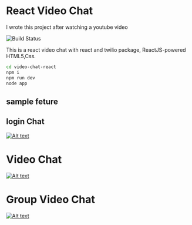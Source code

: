 # React Video Chat
I wrote this project after watching a youtube video

![Build Status](https://travis-ci.org/joemccann/dillinger.svg?branch=master)

This is a react video chat with react and twilio package,
ReactJS-powered HTML5,Css.


```sh
cd video-chat-react
npm i
npm run dev
node app
```
## sample feture
##  login Chat
[![Alt text](https://lh3.googleusercontent.com/pw/AIL4fc_v3M8a9ICLpLwkuAei8VVy4yA8XkNsxlavHLuDjxY-EzNNGWrp_Dj3SueZBufsvfFx_RPdhkKa9pyAU8mHOzQt_kCSr1smdEZy5hz9UUP9HrMR19-D7mssi8ABvoTce7KI44qzf_0CC0U3Eg8F6pVS4OiMc2Rshez6azCiT9-apv4qFW8KlPIvGPlvOXYXxCadP86EKXBfN4dWyLWg9dCMjAlusIwKEHjW0_ua0h0BbMK7Ls1s6nYIahfH_hmun4MdN09-XtWcnrjcGNLTclbX3VllBqzXKd-f8fNPiivmtzcrAv9LsdUuLmn5Nt5_CRq6ywn1r0n9s-0QKSf3ndR603BnLI0wqOQ9j-or-YlC8SPkhjQV8JziQQ6EfdhHrmj2N78ViiQnPr4bTgkDtyEgkG2EvCVmTm28JK3gBeoTjASrDr5sq8C01bhAVzJKb_p7AhglGkWG53QSzwUuf0kiWoUxolb9yuROP_26DG0kcy3fce3iMi3Dy70D9DC3PM5DpkzPsAU4AWTKOzS6cIavEE1ltkNbDk09Q4v2uBURZvdnuh2jmF53JVlCg3iyKCzgsSLx2S9TUg1hw6gt8C7C2iAinHQ-D1dFbnY7mfRbjPYGRmHFu3YkS3CkuR9Zz5jPZo_SwhG3FPPyLeB9H6usT-oZcWhCC2nmLXdEamsD0Y8IVSP1jZoqHUvyNtB1HSU5I5QPKBSVCY5NYzdK0qPST60K-FyDMVZ3OuPpo6w24nvfAosnkwsn9saAWQNF_PeZ5nA6AKN4P4koutAoTwaARz8s1BcnpBc6HifS7_ONnRGr92abSdJvwsUCJEJlcMK-dB5qxHNaMSD_kLLzeJhojCKqrbC90mRzsiG-3dNU2AyUCC3y99-OImk5nzkKPU3-adXDbypK3A_tfHmkmL0m-LtV9K9v1IWTNgyqm4w0-My5FPfmqeZxoL4=w1232-h407-s-no?authuser=0)](https://lh3.googleusercontent.com/pw/AIL4fc_v3M8a9ICLpLwkuAei8VVy4yA8XkNsxlavHLuDjxY-EzNNGWrp_Dj3SueZBufsvfFx_RPdhkKa9pyAU8mHOzQt_kCSr1smdEZy5hz9UUP9HrMR19-D7mssi8ABvoTce7KI44qzf_0CC0U3Eg8F6pVS4OiMc2Rshez6azCiT9-apv4qFW8KlPIvGPlvOXYXxCadP86EKXBfN4dWyLWg9dCMjAlusIwKEHjW0_ua0h0BbMK7Ls1s6nYIahfH_hmun4MdN09-XtWcnrjcGNLTclbX3VllBqzXKd-f8fNPiivmtzcrAv9LsdUuLmn5Nt5_CRq6ywn1r0n9s-0QKSf3ndR603BnLI0wqOQ9j-or-YlC8SPkhjQV8JziQQ6EfdhHrmj2N78ViiQnPr4bTgkDtyEgkG2EvCVmTm28JK3gBeoTjASrDr5sq8C01bhAVzJKb_p7AhglGkWG53QSzwUuf0kiWoUxolb9yuROP_26DG0kcy3fce3iMi3Dy70D9DC3PM5DpkzPsAU4AWTKOzS6cIavEE1ltkNbDk09Q4v2uBURZvdnuh2jmF53JVlCg3iyKCzgsSLx2S9TUg1hw6gt8C7C2iAinHQ-D1dFbnY7mfRbjPYGRmHFu3YkS3CkuR9Zz5jPZo_SwhG3FPPyLeB9H6usT-oZcWhCC2nmLXdEamsD0Y8IVSP1jZoqHUvyNtB1HSU5I5QPKBSVCY5NYzdK0qPST60K-FyDMVZ3OuPpo6w24nvfAosnkwsn9saAWQNF_PeZ5nA6AKN4P4koutAoTwaARz8s1BcnpBc6HifS7_ONnRGr92abSdJvwsUCJEJlcMK-dB5qxHNaMSD_kLLzeJhojCKqrbC90mRzsiG-3dNU2AyUCC3y99-OImk5nzkKPU3-adXDbypK3A_tfHmkmL0m-LtV9K9v1IWTNgyqm4w0-My5FPfmqeZxoL4=w1232-h407-s-no?authuser=0)
# Video Chat
[![Alt text](https://lh3.googleusercontent.com/pw/AIL4fc-5r9EjCcYN4sOq374bqkD2ilmV4oNJNXZVphP7qa4dLhciTF84wW2Nr69DA-K4KvzcGWRTJvpsWxslpv9J4kemybK_TGzkHlxY1HkJnGUNSZUwMm02ipjtB4FGjcMB1Bp45Ly7_YOL4memC645hU7hQAkg9CLSiADhN11NJFIQCuswATBrMWllK3vtWKxGnoTbP4zJxirP2EtD67ivmNjDoYcenixUpi1vUN9IwIYN2GaBjoeVGxT6bNc32v8Y64akPo1BvW8-B_CQJ2g2Rbx4G4YdEHHMWAHtxwfXjZ3pZAxGaFBwfpcxR86IPqhye9WZTXNY-ojOqp_7Oa0O4fiyKINVYg3Uf6YLWLLOMbGvgSDhJwd8NetHv9pl57ofGwnyCnxI6nSmRZlaOMzwpDlOepwJlHrpsPzNRUlSWrHuvelQTmn1tkF4-TbRS-Z1kIW1PGFeT9AuFQ1Osr7rXsURTCnwGNYIPF3sFpI7SQdupvLMAVM8pF8vzJiEdPNONZsdjuGJsMebqErZMg83N387oUZz5uy4kxf_tJwhIn2R3XAZwoz0GBpJdzM0PqxZto0WJO7HB7CA5z_pv990HhRis2KoOaPY893G-ahTiT7Y6N-mrobvHdGb5uPgF5SdFanb-VzZHJOj1ci-BrBojL8LxekIOI8ziBJq_Q6lK7YRKmES6rUCAPSXwqu8NCZloo7aqS4buxqWTGCtS8zwxZ4vwg5ZnY3zAhXJciecTq98v0nYnQvmN00K6HGFMPrhth9dnBUUN_FT7URFhspV-5T7Wy7k10lJcPn3vAlpgmmnCZpsj_Ph1CNJgedZ8MTn4G-7ewPCMlgev06SN3p0ydcNb0R76dR8eR9go5d21clzJn8v_eImMRccluC462kRYUXsjhIYPJ8Go5TaYUDgMXZjzyWVEm4jEGTWzKtCGi5JQCEcz3pRehg7aYQ=w1154-h591-no?authuser=0)](https://lh3.googleusercontent.com/pw/AIL4fc-5r9EjCcYN4sOq374bqkD2ilmV4oNJNXZVphP7qa4dLhciTF84wW2Nr69DA-K4KvzcGWRTJvpsWxslpv9J4kemybK_TGzkHlxY1HkJnGUNSZUwMm02ipjtB4FGjcMB1Bp45Ly7_YOL4memC645hU7hQAkg9CLSiADhN11NJFIQCuswATBrMWllK3vtWKxGnoTbP4zJxirP2EtD67ivmNjDoYcenixUpi1vUN9IwIYN2GaBjoeVGxT6bNc32v8Y64akPo1BvW8-B_CQJ2g2Rbx4G4YdEHHMWAHtxwfXjZ3pZAxGaFBwfpcxR86IPqhye9WZTXNY-ojOqp_7Oa0O4fiyKINVYg3Uf6YLWLLOMbGvgSDhJwd8NetHv9pl57ofGwnyCnxI6nSmRZlaOMzwpDlOepwJlHrpsPzNRUlSWrHuvelQTmn1tkF4-TbRS-Z1kIW1PGFeT9AuFQ1Osr7rXsURTCnwGNYIPF3sFpI7SQdupvLMAVM8pF8vzJiEdPNONZsdjuGJsMebqErZMg83N387oUZz5uy4kxf_tJwhIn2R3XAZwoz0GBpJdzM0PqxZto0WJO7HB7CA5z_pv990HhRis2KoOaPY893G-ahTiT7Y6N-mrobvHdGb5uPgF5SdFanb-VzZHJOj1ci-BrBojL8LxekIOI8ziBJq_Q6lK7YRKmES6rUCAPSXwqu8NCZloo7aqS4buxqWTGCtS8zwxZ4vwg5ZnY3zAhXJciecTq98v0nYnQvmN00K6HGFMPrhth9dnBUUN_FT7URFhspV-5T7Wy7k10lJcPn3vAlpgmmnCZpsj_Ph1CNJgedZ8MTn4G-7ewPCMlgev06SN3p0ydcNb0R76dR8eR9go5d21clzJn8v_eImMRccluC462kRYUXsjhIYPJ8Go5TaYUDgMXZjzyWVEm4jEGTWzKtCGi5JQCEcz3pRehg7aYQ=w1154-h591-no?authuser=0)
# Group Video Chat
[![Alt text](https://lh3.googleusercontent.com/pw/AIL4fc_AH8Rhp9aIfAfz8jKrqyfVjefwmVEE508CAusIQ3zFdiG5F4Dm0vO0z1M6UG9ndHdUa5V4KvkgEZnhMFllrrNGgKHZaTP2ejc7ApHelBWJeuQWHoo8Rr_ImdV_vqv9jr-eUgpvTvmol1pRkA204LCiRqG9MIoSXBCmCc-f70EgzlgIx6hikPhTbXWMwOF2LO7QDHJ0TIQgmaM3qB_UcUNI-FFWCEn3rtp5BxZR581eQ5OHF6AqXfjPGi2xoRXtjGXXv2VsG5e5R8JGfdjAYmOYVSa4fLU2RYo8bb2luMIQOKYDxfQYhx1j5Bo1vCGoptWTA7i226AXC4urWcee0Jonu9lfbHI0GRxC4iqDrTEbycA9idVwbnG_OjP11zGqAyH-hZngcDZKUSsSYwNacoHnM4FvkWjcdYXwidNsXVL7pJAAOp4QoAavN4ai7fdZOLnNEuC_VuNlOoc4lavD8XNzckmjXIRIrC8x2gUu2UZtKiAhDQ_gOfTcu6b_JICZRJ0sqAP9pbQJUN8LrvJjBrTwjI0oBqSb_fkFS1BtdJ6_wwrC4aKgCuCMJN079MMiQz-YhWNCwAHiSSD9E5-J7J7LK0hmmYk9ayBqV1UUfrvRis15IpLB-iPONvdtVRQG04Wi79pICqFHwJt0WA5UTgstvRSg6co7qh5dLmzhmmNmIiUupEhfboSMqI9i7qH2jKjgxbd986oFdcF9cPssdY7jKcFjwDHuVtaUwG4Qs6KvME8zzXGe4fCFLctHctjovBTf61VxdtePDcu7RuILIoth2ij_7bvApyGs4DGY-xIouzRkgwl9g6kd3BZRm0JsLwNDnVl_TWGMv6Gvn_g3TruJfLYwxG0jFNNYGG8ONudN2VbmGd4skd1k1D_Steb0gk3BXp1WZr-0mnQAu1J7tX-lT_pVoIp4KRnN1EHqxlVR3igTphWO3Zv-DEo=w710-h346-no?authuser=0)](https://lh3.googleusercontent.com/pw/AIL4fc_AH8Rhp9aIfAfz8jKrqyfVjefwmVEE508CAusIQ3zFdiG5F4Dm0vO0z1M6UG9ndHdUa5V4KvkgEZnhMFllrrNGgKHZaTP2ejc7ApHelBWJeuQWHoo8Rr_ImdV_vqv9jr-eUgpvTvmol1pRkA204LCiRqG9MIoSXBCmCc-f70EgzlgIx6hikPhTbXWMwOF2LO7QDHJ0TIQgmaM3qB_UcUNI-FFWCEn3rtp5BxZR581eQ5OHF6AqXfjPGi2xoRXtjGXXv2VsG5e5R8JGfdjAYmOYVSa4fLU2RYo8bb2luMIQOKYDxfQYhx1j5Bo1vCGoptWTA7i226AXC4urWcee0Jonu9lfbHI0GRxC4iqDrTEbycA9idVwbnG_OjP11zGqAyH-hZngcDZKUSsSYwNacoHnM4FvkWjcdYXwidNsXVL7pJAAOp4QoAavN4ai7fdZOLnNEuC_VuNlOoc4lavD8XNzckmjXIRIrC8x2gUu2UZtKiAhDQ_gOfTcu6b_JICZRJ0sqAP9pbQJUN8LrvJjBrTwjI0oBqSb_fkFS1BtdJ6_wwrC4aKgCuCMJN079MMiQz-YhWNCwAHiSSD9E5-J7J7LK0hmmYk9ayBqV1UUfrvRis15IpLB-iPONvdtVRQG04Wi79pICqFHwJt0WA5UTgstvRSg6co7qh5dLmzhmmNmIiUupEhfboSMqI9i7qH2jKjgxbd986oFdcF9cPssdY7jKcFjwDHuVtaUwG4Qs6KvME8zzXGe4fCFLctHctjovBTf61VxdtePDcu7RuILIoth2ij_7bvApyGs4DGY-xIouzRkgwl9g6kd3BZRm0JsLwNDnVl_TWGMv6Gvn_g3TruJfLYwxG0jFNNYGG8ONudN2VbmGd4skd1k1D_Steb0gk3BXp1WZr-0mnQAu1J7tX-lT_pVoIp4KRnN1EHqxlVR3igTphWO3Zv-DEo=w710-h346-no?authuser=0)
